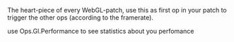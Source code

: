 The heart-piece of every WebGL-patch, use this as first op in your patch to trigger the other ops (according to the framerate).

use Ops.Gl.Performance to see statistics about you perfomance
